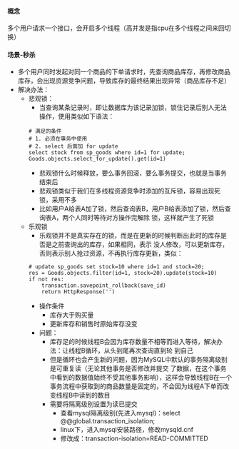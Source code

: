 #### 概念
多个用户请求一个接口，会开启多个线程（高并发是指cpu在多个线程之间来回切换）

#### 场景-秒杀
* 多个用户同时发起对同一个商品的下单请求时，先查询商品库存，再修改商品库存，会出现资源竞争问题，导致库存的最终结果出现异常（商品库存不足）
* 解决办法：
  * 悲观锁：
    * 当查询某条记录时，即让数据库为该记录加锁，锁住记录后别人无法操作，使用类似如下语法：
    ```
    # 满足的条件
    # 1. 必须在事务中使用
    # 2. select 后面加 for update
    select stock from sp_goods where id=1 for update;
    Goods.objects.select_for_update().get(id=1)
    ```
    * 悲观锁什么时候释放，要么事务回滚，要么事务提交，也就是当事务结束后
    * 悲观锁类似于我们在多线程资源竞争时添加的互斥锁，容易出现死锁，采用不多
    * 比如用户A给表A加了锁，然后查询表B，用户B给表添加了锁，然后查询表A，两个人同时等待对方操作完解除 
    锁，这样就产生了死锁
  * 乐观锁
    *  乐观锁并不是真实存在的锁，而是在更新的时候判断出此时的库存是否是之前查询出的库存，如果相同，表示 
    没人修改，可以更新库存，否则表示别人抢过资源，不再执行库存更新，类似：
    ```
    # update sp_goods set stock=10 where id=1 and stock=20;
    res = Goods.objects.filter(id=1, stock=20).update(stock=10)
    if not res:
        transaction.savepoint_rollback(save_id)
        return HttpResponse('')
    ```
    * 操作条件
      * 库存大于购买量
      * 更新库存和销售时原始库存没变
    * 问题：
      * 库存足的时候线程B会因为库存数量不相等而进入等待，解决办法：让线程B循环，从头到尾再次查询直到轮 
        到自己
      * 但是循环也会产生新的问题，因为MySQL中默认的事务隔离级别是可重复读（无论其他事务是否修改并提交  了数据，在这个事务中看到的数据值始终不受其他事务影响），这样会导致线程B在一个事务流程中获取到的商品数量是固定的，不会因为线程A下单而改变线程B中读到的数目
      * 需要将隔离级别设置为读已提交
        * 查看mysql隔离级别(先进入mysql)：select @@global.transaction_isolation;
        * linux下，进入mysql安装路径，修改mysqld.cnf
        * 修改成：transaction-isolation=READ-COMMITTED
